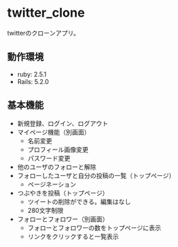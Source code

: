 # twitter_clone

twitterのクローンアプリ。

## 動作環境

- ruby: 2.5.1
- Rails: 5.2.0

## 基本機能

- 新規登録、ログイン、ログアウト
- マイページ機能（別画面）
  - 名前変更
  - プロフィール画像変更
  - パスワード変更
- 他のユーザのフォローと解除
- フォローしたユーザと自分の投稿の一覧（トップページ）
  - ページネーション
- つぶやきを投稿（トップページ）
  - ツイートの削除ができる。編集はなし
  - 280文字制限
- フォローとフォロワー（別画面）
  - フォローとフォロワーの数をトップページに表示
  - リンクをクリックすると一覧表示
